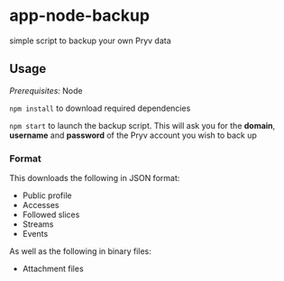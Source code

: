 # app-node-backup
simple script to backup your own Pryv data

## Usage

*Prerequisites:* Node

`npm install` to download required dependencies

`npm start` to launch the backup script. This will ask you for the **domain**, **username** and **password** of the Pryv account you wish to back up

### Format

This downloads the following in JSON format:  
* Public profile
* Accesses
* Followed slices
* Streams
* Events

As well as the following in binary files:
* Attachment files
